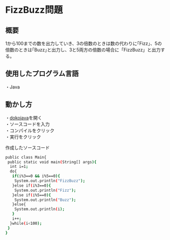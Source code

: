 # FizzBuzz問題

## 概要
1から100までの数を出力していき、3の倍数のときは数の代わりに｢Fizz｣、5の倍数のときは｢Buzz｣と出力し、3と5両方の倍数の場合に「FizzBuzz」と出力する。　　

## 使用したプログラム言語
・Java

## 動かし方  
・[dokojava](https://dokojava.jp/sources/Main.java)を開く  
・ソースコードを入力  
・コンパイルをクリック  
・実行をクリック  

作成したソースコード  
```bash
public class Main{
 public static void main(String[] args){
  int i=1;
  do{
   if(i%3==0 && i%5==0){
    System.out.println("FizzBuzz");
   }else if(i%3==0){
    System.out.println("Fizz");
   }else if(i%5==0){
    System.out.println("Buzz");
   }else{
    System.out.println(i);
   }
   i++;
  }while(i<100);
 }
}
```
